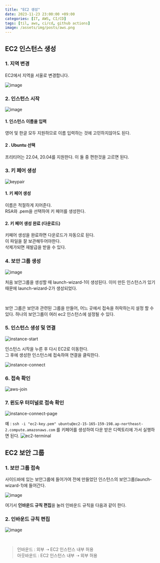 ```yaml
---
title: "EC2 생성"
date: 2023-11-23 23:00:00 +09:00
categories: [IT, AWS, CI/CD]
tags: [til, aws, ci/cd, github actions]
image: /assets/img/posts/aws.png
---
```


## EC2 인스턴스 생성

### 1. 지역 변경
EC2에서 지역을 서울로 변경합니다.

![image](https://github.com/honge7694/honge7694.github.io/assets/76715487/226fbeb7-3c83-4aa8-b7c1-9de3f0bff968)


### 2. 인스턴스 시작
![image](https://github.com/honge7694/honge7694.github.io/assets/76715487/72899fbf-3f1a-459a-ad67-fb350f11fef9)

#### 1. 인스턴스 이름을 입력
영어 및 한글 모두 지원하므로 이름 입력하는 것에 고민하지않아도 된다.

#### 2 . Ubuntu 선택
프리티어는 22.04, 20.04를 지원한다. 이 둘 중 편한것을 고르면 된다.

### 3. 키 페어 생성

![keypair](https://github.com/honge7694/honge7694.github.io/assets/76715487/9307e575-09db-4285-8fc6-907291b6ecc4)

#### 1. 키 페어 생성
이름은 적절하게 지어준다.    
RSA와 .pem을 선택하여 키 페어를 생성한다.

#### 2. 키 페어 생성 완료 (다운로드)
키페어 생성을 완료하면 다운로드가 자동으로 된다.    
이 파일을 잘 보관해두어야한다.    
삭제가되면 재발급을 받을 수 있다.

### 4. 보안 그룹 생성

![image](https://github.com/honge7694/honge7694.github.io/assets/76715487/a84a4a45-786c-4011-a45f-fcb5c13ab395)

처음 보안그룹을 생성할 때 launch-wizard-1이 생성된다. 이미 만든 인스턴스가 있기때문에 launch-wizard-2가 생성되었다.    

<br/>

보안 그룹은 보안과 관련된 그룹을 만들어, 어느 곳에서 접속을 허락하는지 설정 할 수 있다. 하나의 보안그룹이 여러 ec2 인스턴스에 설정될 수 있다.

### 5. 인스턴스 생성 및 연결

![instance-start](https://github.com/honge7694/honge7694.github.io/assets/76715487/91dbec75-bdf5-4160-8cfb-0ca5f6802a2d)

인스턴스 시작을 누른 후 다시 EC2로 이동한다.    
그 후에 생성한 인스턴스에 접속하여 연결을 클릭한다.

![instance-connect](https://github.com/honge7694/honge7694.github.io/assets/76715487/5e4c8bdd-f955-4ded-8c1d-d97a1cda4f03)


### 6. 접속 확인

![aws-join](https://github.com/honge7694/honge7694.github.io/assets/76715487/bb01d9e1-78f8-4d7d-b67a-30f0b5eede1c)


### 7. 윈도우 터미널로 접속 확인

![instance-connect-page](https://github.com/honge7694/honge7694.github.io/assets/76715487/a40267ff-2cb5-48ae-822e-77da03e04771)

예 :
`ssh -i "ec2-key.pem" ubuntu@ec2-15-165-159-198.ap-northeast-2.compute.amazonaws.com` 를 키페어를 생성하여 다운 받은 디렉토리에 가서 실행하면 된다.
![ec2-terminal](https://github.com/honge7694/honge7694.github.io/assets/76715487/7248c701-de8e-4e62-a336-48a4d8eaa418)

## EC2 보안 그룹

### 1. 보안 그룹 접속
사이드바에 있는 보안그룹에 들어가여 전에 만들었던 인스턴스의 보안그룹(launch-wizard-1)에 들어간다.

![image](https://github.com/honge7694/honge7694.github.io/assets/76715487/811c329b-8c2e-4458-8e67-946962efa270)

여기서 **인바운드 규칙 편집**을 눌러 인바운드 규칙을 다음과 같이 한다.


### 2. 인바운드 규칙 편집

![image](https://github.com/honge7694/honge7694.github.io/assets/76715487/c3265fd8-49b6-4619-9ea1-6ae29921828c)

<br/>

> 인바운드 : 외부  ➝ EC2 인스턴스 내부 허용    
> 아웃바운드 : EC2 인스턴스 내부  ➝ 외부 허용    


